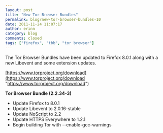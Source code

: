```yaml
---
layout: post
title: "New Tor Browser Bundles"
permalink: blog/new-tor-browser-bundles-10
date: 2011-11-24 11:07:17
author: erinn
category: blog
comments: closed
tags: ["firefox", "tbb", "tor browser"]
---
```


The Tor Browser Bundles have been updated to Firefox 8.0.1 along with a new Libevent and some extension updates.

[https://www.torproject.org/download](https://www.torproject.org/download "https://www.torproject.org/download")

**Tor Browser Bundle (2.2.34-3)**

-   Update Firefox to 8.0.1
-   Update Libevent to 2.0.16-stable
-   Update NoScript to 2.2
-   Update HTTPS Everywhere to 1.2.1
-   Begin building Tor with --enable-gcc-warnings

